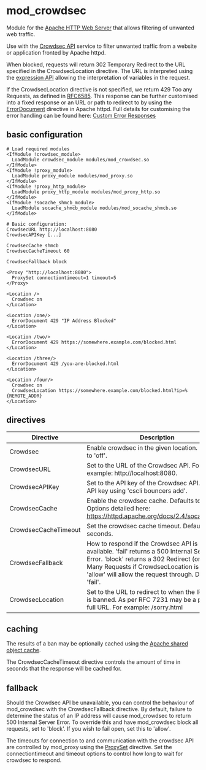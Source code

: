 # mod\_crowdsec
Module for the [Apache HTTP Web Server](https://httpd.apache.org) that allows filtering of unwanted web traffic.

Use with the [Crowdsec API](https://www.crowdsec.net) service to filter unwanted traffic from a website or application fronted by Apache httpd.

When blocked, requests will return 302 Temporary Redirect to the URL specified
in the CrowdsecLocation directive. The URL is interpreted using the
[expression API](https://httpd.apache.org/docs/2.4/expr.html) allowing the
interpretation of variables in the request.

If the CrowdsecLocation directive is not specified, we return 429 Too any Requests,
as defined in
[RFC6585](https://datatracker.ietf.org/doc/html/rfc6585#section-4). This
response can be further customised into a fixed response or an URL or path to
redirect to by using the
[ErrorDocument](https://httpd.apache.org/docs/2.4/mod/core.html#errordocument)
directive in Apache httpd. Full details for customising the error handling
can be found here:
[Custom Error Responses](https://httpd.apache.org/docs/2.4/custom-error.html)

## basic configuration

```
# Load required modules
<IfModule !crowdsec_module>
  LoadModule crowdsec_module modules/mod_crowdsec.so
</IfModule>
<IfModule !proxy_module>
  LoadModule proxy_module modules/mod_proxy.so
</IfModule>
<IfModule !proxy_http_module>
  LoadModule proxy_http_module modules/mod_proxy_http.so
</IfModule>
<IfModule !socache_shmcb_module>
  LoadModule socache_shmcb_module modules/mod_socache_shmcb.so
</IfModule>

# Basic configuration:
CrowdsecURL http://localhost:8080
CrowdsecAPIKey [...]

CrowdsecCache shmcb
CrowdsecCacheTimeout 60

CrowdsecFallback block

<Proxy "http://localhost:8080">
  ProxySet connectiontimeout=1 timeout=5
</Proxy>

<Location />
  Crowdsec on
</Location>

<Location /one/>
  ErrorDocument 429 "IP Address Blocked"
</Location>

<Location /two/>
  ErrorDocument 429 https://somewhere.example.com/blocked.html
</Location>

<Location /three/>
  ErrorDocument 429 /you-are-blocked.html
</Location>

<Location /four/>
  Crowdsec on
  CrowdsecLocation https://somewhere.example.com/blocked.html?ip=%{REMOTE_ADDR}
</Location>
```

## directives

| Directive | Description |
| ------ | ----------- |
| Crowdsec  | Enable crowdsec in the given location. Defaults to 'off'. |
| CrowdsecURL   | Set to the URL of the Crowdsec API. For example: http://localhost:8080. |
| CrowdsecAPIKey | Set to the API key of the Crowdsec API. Add an API key using 'cscli bouncers add'. |
| CrowdsecCache    | Enable the crowdsec cache. Defaults to 'none'. Options detailed here: https://httpd.apache.org/docs/2.4/socache.html. |
| CrowdsecCacheTimeout    | Set the crowdsec cache timeout. Defaults to 60 seconds. |
| CrowdsecFallback  | How to respond if the Crowdsec API is not available. 'fail' returns a 500 Internal Server Error. 'block' returns a 302 Redirect (or 429 Too Many Requests if CrowdsecLocation is unset). 'allow' will allow the request through. Default to 'fail'. |
| CrowdsecLocation | Set to the URL to redirect to when the IP address is banned. As per RFC 7231 may be a path, or a full URL. For example: /sorry.html |

## caching

The results of a ban may be optionally cached using the [Apache shared object cache](https://httpd.apache.org/docs/2.4/socache.html).

The CrowdsecCacheTimeout directive controls the amount of time in seconds that the
response will be cached for.

## fallback

Should the Crowdsec API be unavailable, you can control the behaviour of mod_crowdsec
with the CrowdsecFallback directive. By default, failure to determine the status of
an IP address will cause mod_crowdsec to return 500 Internal Server Error. To override
this and have mod_crowdsec block all requests, set to 'block'. If you wish to fail open,
set this to 'allow'.

The timeouts for connection to and communication with the crowdsec API are controlled by
mod_proxy using the [ProxySet](https://httpd.apache.org/docs/2.4/mod/mod_proxy.html#proxyset) directive. Set the connectiontimeout and timeout options to
control how long to wait for crowdsec to respond.
